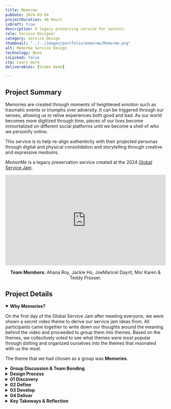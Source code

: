 ```yaml
---
title: Memorme
pubDate: 2024-03-04
projectDuration: 48 Hours
isDraft: true
description: A legacy preserving service for seniors.
role: Service Designer
category: Service Design
thumbnail: "../../images/portfolio/memorme/Memorme.png"
alt: Memorme Service Design
technology: None
isLocked: false
cta: Learn more
deliverables: [Video Demo]

---
```


## Project Summary
Memories are created through moments of heightened emotion such as traumatic events or triumphs over adversity. It can be triggered through our senses, allowing us to relive experiences both good and bad. As our world becomes more digitized through time, pieces of our lives become immortalized on different social platforms until we become a shell of who we personify online.  

This service is to help re-align authenticity with their projected personas through digital and physical consolidation and storytelling through creative and expressive mediums. 

*MemorMe* is a legacy preservation service created at the 2024 [Global Service Jam](http://globaljams.org/). 


<div class="video-container" align="center">
<iframe style="aspect-ratio: 16/9" width="100%" src="https://www.youtube.com/embed/Zg0DkyFDdhQ?si=XPb8i1M1_qVDa4DM" title="YouTube video player" frameborder="0" allow="accelerometer; autoplay; clipboard-write; encrypted-media; gyroscope; picture-in-picture; web-share" allowfullscreen></iframe>

<strong>Team Members:</strong> Ahana Roy, Jackie Ho, JoeMaricel Dayrit, Mor Karen & Teddy Prosser.

</div>

## Project Details

<details open>
<summary><strong>Why Memories?</strong></summary>

On the first day of the Global Service Jam after meeting everyone, we were shown a secret video theme to derive our service jam ideas from. All participants came together to write down our thoughts around the meaning behind the video and proceeded to group them into themes. Based on the themes, we collectively voted to see what themes were most popular through dotting and organized ourselves into the themes that resonated with us the most. 

The theme that we had chosen as a group was **Memories**.
</details>

<details>
<summary><strong>Group Discussion & Team Bonding</strong></summary>
<p><img class="portfolio-images" src="/images/portfolio/memorme/memorme-discussion.jpeg" alt="Memorme Discussion" width="100%" height="100%"></p>

Before we start the process, we each discussed our own interpretations of what a memory was, as well as share a personal memory with each other. 

This fostered a safe environment for ideas to flow and helps build trust within the team.

</details>
<details>
<summary><strong>Design Process</strong></summary>

At this service jam, we were to utilize the Double Diamond Process, which breaks down into 4 distinct phases:

<div class="image-container" text-align="center">
<p><img class="portfolio-images" src="/images/portfolio/memorme/Memorme-DoubleDiamond.jpeg" alt="A bird" width="100%" height="100%"></p>
</div>

### Double Diamond Design Process

#### DISCOVER
Understanding the issue by speaking and spending time with those who are affected by the issues

- Behaviour-led Research
- Establish User Needs

#### DEFINE
Allowing insights generated from discovery to help clearly define the challenge

- Synthesize findings
- Align to project objectives
- Frame problem
- Define problem

#### DEVELOP
Provide many solutions through co-designing with a range of different people.

- Generate Ideas
- Prototype Solutions
- Usability Testing

#### DELIVER
Testing out solutions at a smaller scale to reject solutions that will not work and improve on those that will.

- Final Testing
- Implementation
- Launch Experiments
- Presentation & Feedback
</details>

<details>
<summary><strong>01 Discovery</strong></summary>

### 10 Minutes of Question Generation
Using a timer of 10 minutes, we collectively wrote down questions on each sticky note and hid the questions from each other. This is to help speed up question generation and prevent ourselves from peeking and getting stuck on what to write.

<p><img class="portfolio-images" src="/images/portfolio/memorme/memorme-brainstorm.jpg" alt="Memorme Discussion" width="100%" height="100%"></p>

### Grouping Questions by Themes
We sorted the list of questions and determined the following to be the themes present: 

1. Tools & Methods
2. Philosophy
3. Forgetfulness
4. Remembering for Others
5. Specific Memories

We voted on 2 questions from each category and picked one question from each theme, broke off into smaller teams and onto the streets to gather insights from strangers. Having smaller groups help us not be as intimidating to strangers and are more likely to help us answer some of these questions.  

<p><img class="portfolio-images" src="/images/portfolio/memorme/memorme-organizing.jpg" alt="Memorme Discussion" width="100%" height="100%"></p>


### Unstructured Interviews
Before we start any interview processes, we explain to the interviewees on the following:
1) Why we are doing this?
2) What are we trying to do?
3) Managing expectations by telling how long it will take to do this.

After context is established, we proceed to gain consent if they agree to participate in the study. In the ideal situation, we would be doing this with a formal legal consent form. Due to limited resources and time, we opted to use a camera phone as a way to quickly gain consent from each interviewee. Videos are very useful tools as it allows you to recall information directly mentioned during the interview. It also allows data to be more objective and isn't subject to personal interpretations via note taking. 

With a camera phone out and recording, we would ask the following questions: 

*"Do you consent to being recorded for the purposes of research? Your answers is strictly for research purposes and will be be anonymous and confidential."* If they agree, we then proceed to ask the following open-ended questions.

<p><img class="portfolio-images" src="/images/portfolio/memorme/memorme-consent.jpg" alt="Memorme Discussion" width="100%" height="100%"></p>

### Some questions we asked our Interviewees



1) Do you use any tools or methods to help you with your memories?
2) Do you have any trouble with remembering things?
3) Why are memories important?
4) Do you often help others remember things?
5) What is one memory that comes to mind immediately to you?

</details>

<details>


<summary><strong>02 Define</strong></summary>

### Organizing & Distilling our Research
<p><img class="portfolio-images" src="/images/portfolio/memorme/memorme-answers.jpg" alt="Memorme Discussion" width="100%" height="100%"></p>

Themes that came out of the answers were:
- Feelings of regret and wanting to share that with others
- Memories are life changing milestones, 
- Memories could be traumatic or events of overcoming adversity
- Memories are off-loaded and stored online
- Memories can be relived but from a different perspective.
  

### Framing the Problem
By framing the problem concisely, we can develop solutions for this problem.

##### Who are our users?
  - Seniors

##### What outcomes do we want?
Being able to tell their own personal stories before they are gone.

##### What are users trying to do?
The users want to teach the younger generations and avoid regrets before it's too late. They may not be able to express themselves.

##### What will users get out of using this service?
A cohesive story that can be shared by family members and generational life lessons.

##### Is this part of a broader service?
This would be the primary service that is offered but can be combined with other services.

##### What are our key metrics?
Finished products after using our service.

##### What is our motivation? Why Now?
Baby Boomers are one of the largest demographics in the world that is in decline and they have a smaller window of time left. We want to be able to capture their stories before it is too late.

##### Final Problem Statement
Seniors are not able to share life lessons and stories for the next generation. 

</details>
<details>
<summary><strong>03 Develop</strong></summary>
<p><img class="portfolio-images" src="/images/portfolio/memorme/memorme-final.jpeg" alt="Memorme Discussion" width="100%" height="100%"></p>

Given the limited time that we have, we generated two concrete ideas for our service, a digital and a physical service.

### Idea #1: A digital service
A digital service, which allowed the user to consolidate their life into one space. We import all social media channels, cloud storage into one space. The tool allows you to sift through and build understanding around key events and periods of your life. The end result is a summarization of the user's life and can be expressed into physical forms such as a novel, comic book, Vinyl and etc.

### Idea #2: A physical service
An external service provided to senior homes to help seniors build their life story so that their legacy can be remembered by family and friends.

We opted to go with option #2.
</details>
<details>


<summary><strong>04 Deliver</strong></summary>
<p><img class="portfolio-images" src="/images/portfolio/memorme/memorme-team.jpeg" alt="Memorme Discussion" width="100%" height="100%"></p>

## Creating a Story
Storytelling through bodystorming service is a powerful way to quickly summerize what your service is about.

</details>
<details>

<summary><strong>Key Takeways & Reflection</strong></summary>

### What did I learn?
This event has opened my eyes to the need of more service designers in the world to help support businesses and government entities create a better brand experience through planning and organizing their resources for their employees. 

### What is Service Design in Practice?
- Service Design is holistic and focuses on the end-to-end experience.
- Service Design is a never ending processes.
- Service Design is the responsibility of an organization to maintain.

### Show, Don't tell
Showing a protoype allows others to experience the service and provides more clarity to the idea than just presenting a deck.  

### Learn by Doing, Not Talking 
You get better by actively practicing and not just talk about it.  
</details>
